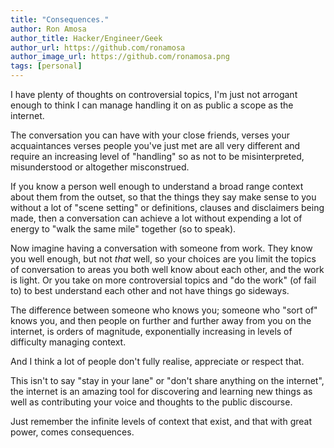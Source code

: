 ```yaml
---
title: "Consequences."
author: Ron Amosa
author_title: Hacker/Engineer/Geek
author_url: https://github.com/ronamosa
author_image_url: https://github.com/ronamosa.png
tags: [personal]
---
```



I have plenty of thoughts on controversial topics, I'm just not arrogant enough to think I can manage handling it on as public a scope as the internet.

The conversation you can have with your close friends, verses your acquaintances verses people you've just met are all very different and require an increasing level of "handling" so as not to be misinterpreted, misunderstood or altogether misconstrued.

If you know a person well enough to understand a broad range context about them from the outset, so that the things they say make sense to you without a lot of "scene setting" or definitions, clauses and disclaimers being made, then a conversation can achieve a lot without expending a lot of energy to "walk the same mile" together (so to speak).

Now imagine having a conversation with someone from work. They know you well enough, but not _that_ well, so your choices are you limit the topics of conversation to areas you both well know about each other, and the work is light. Or you take on more controversial topics and "do the work" (of fail to) to best understand each other and not have things go sideways.

The difference between someone who knows you; someone who "sort of" knows you, and then people on further and further away from you on the internet, is orders of magnitude, exponentially increasing in levels of difficulty managing context.

And I think a lot of people don't fully realise, appreciate or respect that.

This isn't to say "stay in your lane" or "don't share anything on the internet", the internet is an amazing tool for discovering and learning new things as well as contributing your voice and thoughts to the public discourse.

Just remember the infinite levels of context that exist, and that with great power, comes consequences.
